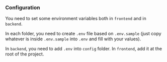 ### Configuration

You need to set some environment variables both in `frontend` and in `backend`.

In each folder, you need to create `.env` file based on `.env.sample` (just copy whatever is inside `.env.sample` into `.env` and fill with your values).

In `backend`, you need to add `.env` into `config` folder. In `frontend`, add it at the root of the project.
